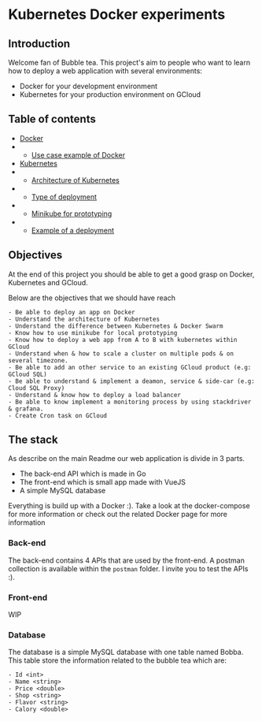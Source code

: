 # Kubernetes Docker experiments

## Introduction

Welcome fan of Bubble tea.
This project's aim to people who want to learn how to deploy a web application with several environments:

- Docker for your development environment
- Kubernetes for your production environment on GCloud


## Table of contents

* [Docker](./docker/intro.md)
* * [Use case example of Docker](./docker/example.md)
* [Kubernetes](./k8s/intro.md)
* * [Architecture of Kubernetes](./k8s/architecture.md)
* * [Type of deployment](./k8s/deployment.md)
* * [Minikube for prototyping](./k8s/minikube.md)
* * [Example of a deployment](./k8s/deployment/example.md)


## Objectives

At the end of this project you should be able to get a good grasp on Docker, Kubernetes and GCloud.

Below are the objectives that we should have reach

```
- Be able to deploy an app on Docker
- Understand the architecture of Kubernetes
- Understand the difference between Kubernetes & Docker Swarm
- Know how to use minikube for local prototyping
- Know how to deploy a web app from A to B with kubernetes within GCloud
- Understand when & how to scale a cluster on multiple pods & on several timezone.
- Be able to add an other service to an existing GCloud product (e.g: GCloud SQL) 
- Be able to understand & implement a deamon, service & side-car (e.g: Cloud SQL Proxy)
- Understand & know how to deploy a load balancer
- Be able to know implement a monitoring process by using stackdriver & grafana.
- Create Cron task on GCloud 
```

## The stack

As describe on the main Readme our web application is divide in 3 parts.

- The back-end API which is made in Go
- The front-end which is small app made with VueJS
- A simple MySQL database

Everything is build up with a Docker :). Take a look at the docker-compose for more information or check out the related Docker page for more information

### Back-end

The back-end contains 4 APIs that are used by the front-end. A postman collection is available within the ```postman``` folder. I invite you to test the APIs :).

### Front-end

WIP

### Database

The database is a simple MySQL database with one table named Bobba.
This table store the information related to the bubble tea which are:

```shell
- Id <int>
- Name <string>
- Price <double>
- Shop <string>
- Flavor <string>
- Calory <double>
```

